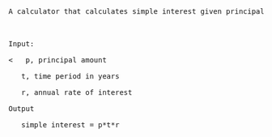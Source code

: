 <pre>
A calculator that calculates simple interest given principal, annual rate of interest and time period in years.<br>
<br>
Input:<br>
<   p, principal amount<br>
   t, time period in years<br>
   r, annual rate of interest<br>
Output<br>
   simple interest = p*t*r
   </pre>

